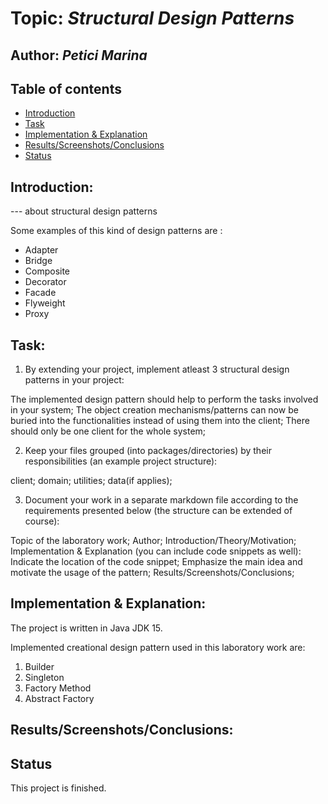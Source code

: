 # Topic: *Structural Design Patterns*
## Author: *Petici Marina*

## Table of contents
* [Introduction](#introduction)
* [Task](#task)
* [Implementation & Explanation](#implementation&explanation)
* [Results/Screenshots/Conclusions](#results/screenshots/conclusions)
* [Status](#status)

## Introduction:
--- about structural design patterns

Some examples of this kind of design patterns are :

   * Adapter
   * Bridge
   * Composite
   * Decorator
   * Facade
   * Flyweight
   * Proxy
   
## Task:

 1. By extending your project, implement atleast 3 structural design patterns in your project:

The implemented design pattern should help to perform the tasks involved in your system;
The object creation mechanisms/patterns can now be buried into the functionalities instead of using them into the client;
There should only be one client for the whole system;

2. Keep your files grouped (into packages/directories) by their responsibilities (an example project structure):

client;
domain;
utilities;
data(if applies);

3. Document your work in a separate markdown file according to the requirements presented below (the structure can be extended of course):

Topic of the laboratory work;
Author;
Introduction/Theory/Motivation;
Implementation & Explanation (you can include code snippets as well):
Indicate the location of the code snippet;
Emphasize the main idea and motivate the usage of the pattern;
Results/Screenshots/Conclusions;

   
## Implementation & Explanation:

The project is written in Java JDK 15.

Implemented creational design pattern used in this laboratory work are:
  1. Builder
  2. Singleton
  3. Factory Method
  4. Abstract Factory




## Results/Screenshots/Conclusions:


## Status
This project is finished.
